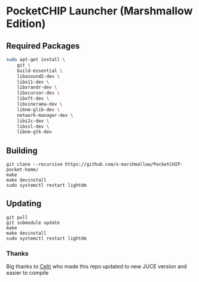 # PocketCHIP Launcher (Marshmallow Edition)

## Required Packages

```sh
sudo apt-get install \
    git \
    build-essential \
    libasound2-dev \
    libx11-dev \
    libxrandr-dev \
    libxcursor-dev \
    libxft-dev \
    libxinerama-dev \
    libnm-glib-dev \
    network-manager-dev \
    libi2c-dev \
    libssl-dev \
    libnm-gtk-dev
```

## Building
```
git clone --recursive https://github.com/o-marshmallow/PocketCHIP-pocket-home/
make
make devinstall
sudo systemctl restart lightdm
```

## Updating
```
git pull
git submodule update
make
make devinstall
sudo systemctl restart lightdm
```

### Thanks
Big thanks to [Celti](https://github.com/Celti) who made this repo updated to new JUCE version and easier to compile
